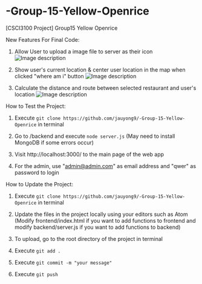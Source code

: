 # -Group-15-Yellow-Openrice
[CSCI3100 Project] Group15 Yellow Openrice

New Features For Final Code:
1. Allow User to upload a image file to server as their icon
![Image description](https://i.ibb.co/b1tP4nw/upload-icon.png)

2. Show user's current location & center user location in the map when clicked "where am i" button
![Image description](https://i.ibb.co/vJNhP9N/show-user-location.png)

3. Calculate the distance and route between selected restaurant and user's location
![Image description](https://i.ibb.co/njChyWK/show-direction-between-userloc-restloc.png)

How to Test the Project:
1. Execute `git clone https://github.com/jauyong9/-Group-15-Yellow-Openrice` in terminal

2. Go to /backend and execute `node server.js` (May need to install MongoDB if some errors occur)

3. Visit http://localhost:3000/ to the main page of the web app

4. For the admin, use "admin@admin.com" as email address and "qwer" as password to login

How to Update the Project:
1. Execute `git clone https://github.com/jauyong9/-Group-15-Yellow-Openrice` in terminal

2. Update the files in the project locally using your editors such as Atom (Modify frontend/index.html if you want to add functions to frontend and modify backend/server.js if you want to add functions to backend)

3. To upload, go to the root directory of the project in terminal

4. Execute `git add .`

5. Execute `git commit -m "your message"`

6. Execute `git push`
